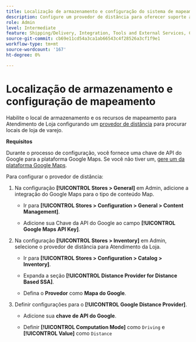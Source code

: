 ```yaml
---
title: Localização de armazenamento e configuração do sistema de mapeamento
description: Configure um provedor de distância para oferecer suporte ao mapeamento de localização de loja na interface de loja. As soluções de Atendimento da Loja exigem um provedor à distância para habilitar a pesquisa na loja de varejo e outros recursos de mapeamento e agendamento para o fluxo de trabalho de atendimento completo.
role: Admin
level: Intermediate
feature: Shipping/Delivery, Integration, Tools and External Services, Configuration
source-git-commit: cb69e11cd54a3ca1ab66543c4f28526a3cf1f9e1
workflow-type: tm+mt
source-wordcount: '167'
ht-degree: 0%

---
```


# Localização de armazenamento e configuração de mapeamento

Habilite o local de armazenamento e os recursos de mapeamento para Atendimento de Loja configurando um [provedor de distância](https://experienceleague.adobe.com/pt-br/docs/commerce-admin/inventory/configuration/distance-priority-algorithm) para procurar locais de loja de varejo.

**Requisitos**

Durante o processo de configuração, você fornece uma chave de API do Google para a plataforma Google Maps. Se você não tiver um, [gere um da plataforma Google Maps](https://experienceleague.adobe.com/pt-br/docs/commerce-admin/inventory/configuration/distance-priority-algorithm#configure-google-maps).

Para configurar o provedor de distância:

1. Na configuração **[!UICONTROL Stores > General]** em Admin, adicione a integração do Google Maps para o tipo de conteúdo Map.

   - Ir para **[!UICONTROL Stores > Configuration  > General > Content Management]**.

   - Adicione sua Chave da API do Google ao campo **[!UICONTROL Google Maps API Key]**.

1. Na configuração **[!UICONTROL Stores > Inventory]** em Admin, selecione o provedor de distância para Atendimento da Loja.

   - Ir para **[!UICONTROL Stores > Configuration > Catalog > Inventory]**.

   - Expanda a seção **[!UICONTROL Distance Provider for Distance Based SSA]**.

   - Defina o **Provedor** como **Mapa do Google**.

1. Definir configurações para o **[!UICONTROL Google Distance Provider]**.

   - Adicione sua **chave de API do Google**.

   - Definir **[!UICONTROL Computation Mode]** como `Driving` e **[!UICONTROL Value]** como `Distance`
